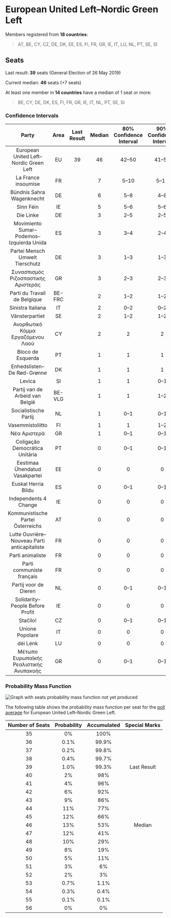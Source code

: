 # European United Left–Nordic Green Left

Members registered from **18 countries**:

> AT, BE, CY, CZ, DE, DK, EE, ES, FI, FR, GR, IE, IT, LU, NL, PT, SE, SI

## Seats

Last result: **39** seats (General Election of 26 May 2019)

Current median: **46** seats (+7 seats)

At least one member in **14 countries** have a median of 1 seat or more:

> BE, CY, DE, DK, ES, FI, FR, GR, IE, IT, NL, PT, SE, SI

### Confidence Intervals

| Party | Area | Last Result | Median | 80% Confidence Interval | 90% Confidence Interval | 95% Confidence Interval | 99% Confidence Interval |
|:-----:|:----:|:-----------:|:------:|:-----------------------:|:-----------------------:|:-----------------------:|:-----------------------:|
| European United Left–Nordic Green Left | EU | 39 | 46 | 42–50 | 41–51 | 40–52 | 38–53 |
| La France insoumise | FR | | 7 | 5–10 | 5–11 | 5–11 | 0–11 |
| Bündnis Sahra Wagenknecht | DE | | 6 | 5–8 | 4–8 | 4–8 | 4–10 |
| Sinn Féin | IE | | 5 | 5–6 | 5–6 | 5–6 | 5–7 |
| Die Linke | DE | | 3 | 2–5 | 2–5 | 2–5 | 2–5 |
| Movimiento Sumar–Podemos–Izquierda Unida | ES | | 3 | 3–4 | 2–4 | 2–5 | 2–5 |
| Partei Mensch Umwelt Tierschutz | DE | | 3 | 1–3 | 1–3 | 1–5 | 1–5 |
| Συνασπισμός Ριζοσπαστικής Αριστεράς | GR | | 3 | 2–3 | 2–3 | 2–3 | 2–4 |
| Parti du Travail de Belgique | BE-FRC | | 2 | 1–2 | 1–2 | 1–2 | 1–2 |
| Sinistra Italiana | IT | | 2 | 0–2 | 0–2 | 0–2 | 0–3 |
| Vänsterpartiet | SE | | 2 | 1–2 | 1–2 | 1–2 | 1–2 |
| Ανορθωτικό Κόμμα Εργαζόμενου Λαού | CY | | 2 | 2 | 2 | 2 | 2 |
| Bloco de Esquerda | PT | | 1 | 1 | 1 | 0–1 | 0–2 |
| Enhedslisten–De Rød-Grønne | DK | | 1 | 1 | 1 | 1 | 0–1 |
| Levica | SI | | 1 | 1 | 0–1 | 0–1 | 0–1 |
| Partij van de Arbeid van België | BE-VLG | | 1 | 1 | 1–2 | 1–2 | 1–2 |
| Socialistische Partij | NL | | 1 | 0–1 | 0–1 | 0–1 | 0–1 |
| Vasemmistoliitto | FI | | 1 | 1 | 1–2 | 1–2 | 1–2 |
| Νέα Αριστερά | GR | | 1 | 0–1 | 0–1 | 0–1 | 0–1 |
| Coligação Democrática Unitária | PT | | 0 | 0–1 | 0–1 | 0–1 | 0–1 |
| Eestimaa Ühendatud Vasakpartei | EE | | 0 | 0 | 0 | 0 | 0 |
| Euskal Herria Bildu | ES | | 0 | 0–1 | 0–1 | 0–1 | 0–1 |
| Independents 4 Change | IE | | 0 | 0 | 0 | 0 | 0–1 |
| Kommunistische Partei Österreichs | AT | | 0 | 0 | 0 | 0 | 0 |
| Lutte Ouvrière–Nouveau Parti anticapitaliste | FR | | 0 | 0 | 0 | 0 | 0 |
| Parti animaliste | FR | | 0 | 0 | 0 | 0 | 0 |
| Parti communiste français | FR | | 0 | 0 | 0 | 0 | 0 |
| Partij voor de Dieren | NL | | 0 | 0–1 | 0–1 | 0–1 | 0–1 |
| Solidarity–People Before Profit | IE | | 0 | 0 | 0 | 0 | 0 |
| Stačilo! | CZ | | 0 | 0–1 | 0–1 | 0–1 | 0–1 |
| Unione Popolare | IT | | 0 | 0 | 0 | 0 | 0 |
| déi Lénk | LU | | 0 | 0 | 0 | 0 | 0 |
| Μέτωπο Ευρωπαϊκής Ρεαλιστικής Ανυπακοής | GR | | 0 | 0–1 | 0–1 | 0–1 | 0–1 |

### Probability Mass Function

![Graph with seats probability mass function not yet produced](average-2024-03-15-seats-pmf-europeanunitedleft–nordicgreenleft.png "Seats Probability Mass Function")

The following table shows the probability mass function per seat for the [poll average](average-2024-03-15.html) for European United Left–Nordic Green Left.

| Number of Seats | Probability | Accumulated | Special Marks |
|:---------------:|:-----------:|:-----------:|:-------------:|
| 35 | 0% | 100% |  |
| 36 | 0.1% | 99.9% |  |
| 37 | 0.2% | 99.8% |  |
| 38 | 0.4% | 99.7% |  |
| 39 | 1.0% | 99.3% | Last Result |
| 40 | 2% | 98% |  |
| 41 | 4% | 96% |  |
| 42 | 6% | 92% |  |
| 43 | 9% | 86% |  |
| 44 | 11% | 77% |  |
| 45 | 12% | 66% |  |
| 46 | 13% | 53% | Median |
| 47 | 12% | 41% |  |
| 48 | 10% | 29% |  |
| 49 | 8% | 19% |  |
| 50 | 5% | 11% |  |
| 51 | 3% | 6% |  |
| 52 | 2% | 3% |  |
| 53 | 0.7% | 1.1% |  |
| 54 | 0.3% | 0.4% |  |
| 55 | 0.1% | 0.1% |  |
| 56 | 0% | 0% |  |


